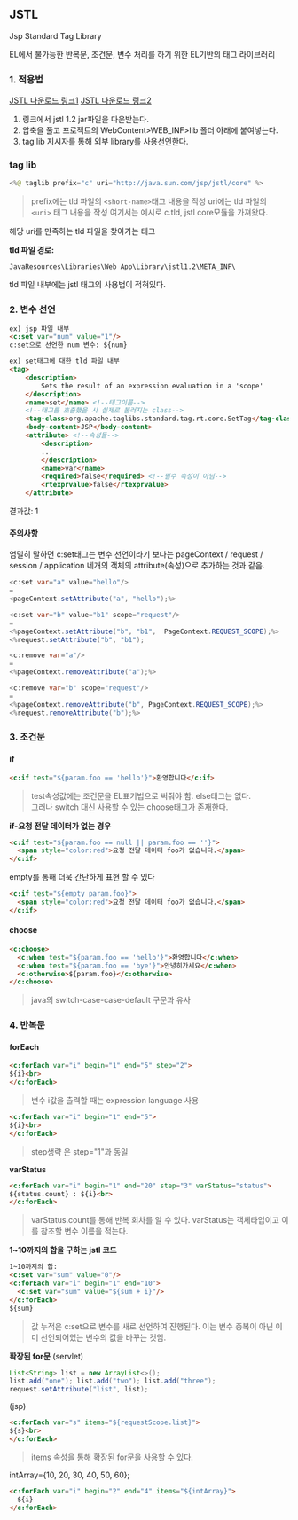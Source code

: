 ## JSTL

Jsp Standard Tag Library

EL에서 불가능한 반복문, 조건문, 변수 처리를 하기 위한 EL기반의 태그 라이브러리

### 1. 적용법
[JSTL 다운로드 링크1](https://mvnrepository.com/artifact/javax.servlet/jstl)
[JSTL 다운로드 링크2](http://www.java2s.com/Code/Jar/j/Downloadjstl12jar.htm)

1. 링크에서 jstl 1.2 jar파일을 다운받는다.
2. 압축을 풀고 프로젝트의 WebContent>WEB_INF>lib 폴더 아래에 붙여넣는다.
3. tag lib 지시자를 통해 외부 library를 사용선언한다.

### tag lib
```java
<%@ taglib prefix="c" uri="http://java.sun.com/jsp/jstl/core" %>
```
>prefix에는 tld 파일의 `<short-name>`태그 내용을 작성
>uri에는 tld 파일의 `<uri>` 태그 내용을 작성
>여기서는 예시로 c.tld, jstl core모듈을 가져왔다.


해당 uri를 만족하는 tld 파일을 찾아가는 태그

**tld 파일 경로:** 
```
JavaResources\Libraries\Web App\Library\jstl1.2\META_INF\
```
tld 파일 내부에는 jstl 태그의 사용법이 적혀있다.

### 2. 변수 선언
```html
ex) jsp 파일 내부
<c:set var="num" value="1"/>
c:set으로 선언한 num 변수: ${num}
```
```html
ex) set태그에 대한 tld 파일 내부
<tag>
    <description>
        Sets the result of an expression evaluation in a 'scope'
    </description>
    <name>set</name> <!--태그이름-->
    <!--태그를 호출했을 시 실제로 불러지는 class-->
    <tag-class>org.apache.taglibs.standard.tag.rt.core.SetTag</tag-class> 
    <body-content>JSP</body-content>
    <attribute> <!--속성들-->
        <description>
		...
        </description>
        <name>var</name>
        <required>false</required> <!--필수 속성이 아님-->
        <rtexprvalue>false</rtexprvalue>
    </attribute>
```
결과값:  1

#### 주의사항
엄밀히 말하면 c:set태그는 변수 선언이라기 보다는
pageContext / request / session / application 네개의 객체의 attribute(속성)으로 추가하는 것과 같음.
```java
<c:set var="a" value="hello"/>
=
<pageContext.setAttribute("a", "hello");%>

<c:set var="b" value="b1" scope="request"/>
=
<%pageContext.setAttribute("b", "b1",  PageContext.REQUEST_SCOPE);%>
<%request.setAttribute("b", "b1");

<c:remove var="a"/>
=
<%pageContext.removeAttribute("a");%>

<c:remove var="b" scope="request"/>
=
<%pageContext.removeAttribute("b", PageContext.REQUEST_SCOPE);%>
<%request.removeAttribute("b");%>
```

### 3. 조건문
#### if
```html
<c:if test="${param.foo == 'hello'}">환영합니다</c:if> 
```
>test속성값에는 조건문을 EL표기법으로 써줘야 함.
>else태그는 없다.  
>그러나 switch 대신 사용할 수 있는 choose태그가 존재한다.

**if-요청 전달 데이터가 없는 경우**
```html
<c:if test="${param.foo == null || param.foo == ''}">
  <span style="color:red">요청 전달 데이터 foo가 없습니다.</span>
</c:if>
```
empty를 통해 더욱 간단하게 표현 할 수 있다
```html
<c:if test="${empty param.foo}">
  <span style="color:red">요청 전달 데이터 foo가 없습니다.</span>
</c:if>
```

#### choose
```html
<c:choose>
  <c:when test="${param.foo == 'hello'}">환영합니다</c:when>
  <c:when test="${param.foo == 'bye'}">안녕히가세요</c:when>
  <c:otherwise>${param.foo}</c:otherwise>
</c:choose>
```
>java의 switch-case-case-default 구문과 유사

### 4. 반복문
#### forEach
```html
<c:forEach var="i" begin="1" end="5" step="2">
${i}<br>
</c:forEach>
```
>변수 i값을 출력할 때는 expression language 사용

```html
<c:forEach var="i" begin="1" end="5">
${i}<br>
</c:forEach>
```

>step생략 은 step="1"과 동일

**varStatus**
```html
<c:forEach var="i" begin="1" end="20" step="3" varStatus="status"> 
${status.count} : ${i}<br>
</c:forEach>
```
>varStatus.count를 통해 반복 회차를 알 수 있다.
>varStatus는 객체타입이고 이를 참조할 변수 이름을 적는다.


**1~10까지의 합을 구하는 jstl 코드**
```html
1~10까지의 합:
<c:set var="sum" value="0"/>
<c:forEach var="i" begin="1" end="10">
  <c:set var="sum" value="${sum + i}"/>
</c:forEach>
${sum}
```
>값 누적은 c:set으로 변수를 새로 선언하여 진행된다.
>이는 변수 중복이 아닌 이미 선언되어있는 변수의 값을 바꾸는 것임.

**확장된 for문**
(servlet)
```java
List<String> list = new ArrayList<>();
list.add("one"); list.add("two"); list.add("three");
request.setAttribute("list", list);
```
(jsp)
```html
<c:forEach var="s" items="${requestScope.list}">
${s}<br>
</c:forEach>
```
>items 속성을 통해 확장된 for문을 사용할 수 있다.

intArray={10, 20, 30, 40, 50, 60};
```html
<c:forEach var="i" begin="2" end="4" items="${intArray}">
  ${i}
</c:forEach>
```
<!--stackedit_data:
eyJoaXN0b3J5IjpbMTgzODAxNDY4MCwxMjQ3OTIxMTYyLDMyMj
Y2MTc0Nyw2MDA5MTA1MDcsMTY4OTI4NDc4NywtNTYxODI4MDIs
MTc5MDYwNzc4MSwxNTEyMjc4MDA3LC0xMjY4ODgzMzg2LDg5NT
k2NzI3NSw3NTg3MDI2NzEsLTEyNzk5OTg0NDYsOTA1NDMyMTdd
fQ==
-->